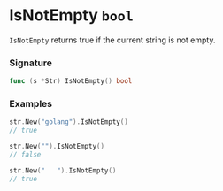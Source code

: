 # IsNotEmpty `bool`

`IsNotEmpty` returns true if the current string is not empty.

### Signature

```go
func (s *Str) IsNotEmpty() bool
```

### Examples

```go
str.New("golang").IsNotEmpty()
// true

str.New("").IsNotEmpty()
// false

str.New("   ").IsNotEmpty()
// true

```
